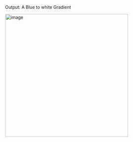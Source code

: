 Output:
A Blue to white Gradient        

<img width="397" alt="image" src="https://github.com/user-attachments/assets/b60661c7-1152-4dbb-9780-11c616156d75">
